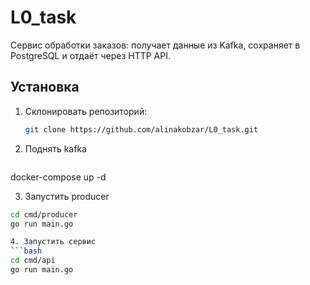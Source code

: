 # L0_task

Сервис обработки заказов: получает данные из Kafka, сохраняет в PostgreSQL и отдаёт через HTTP API.

## Установка

1. Склонировать репозиторий:
   ```bash
   git clone https://github.com/alinakobzar/L0_task.git

2. Поднять kafka
   ```bash
  docker-compose up -d

3. Запустить producer 
  ```bash
  cd cmd/producer
  go run main.go

4. Запустить сервис
  ```bash
  cd cmd/api
  go run main.go
